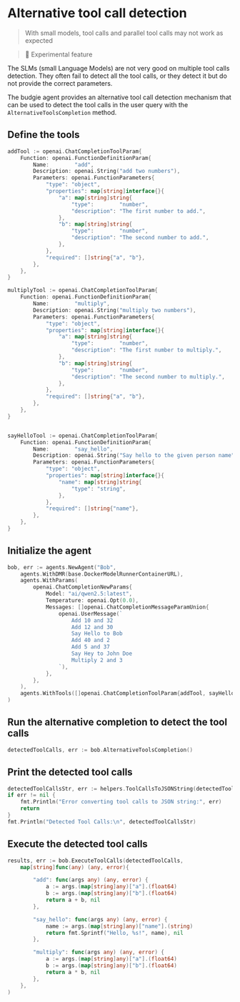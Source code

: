 # Alternative tool call detection
> With small models, tool calls and parallel tool calls may not work as expected

> 🧪 Experimental feature

The SLMs (small Language Models) are not very good on multiple tool calls detection. They often fail to detect all the tool calls, or they detect it but do not provide the correct parameters.

The budgie agent provides an alternative tool call detection mechanism that can be used to detect the tool calls in the user query with the `AlternativeToolsCompletion` method.

## Define the tools

```go
addTool := openai.ChatCompletionToolParam{
    Function: openai.FunctionDefinitionParam{
        Name:        "add",
        Description: openai.String("add two numbers"),
        Parameters: openai.FunctionParameters{
            "type": "object",
            "properties": map[string]interface{}{
                "a": map[string]string{
                    "type":        "number",
                    "description": "The first number to add.",
                },
                "b": map[string]string{
                    "type":        "number",
                    "description": "The second number to add.",
                },
            },
            "required": []string{"a", "b"},
        },
    },
}

multiplyTool := openai.ChatCompletionToolParam{
    Function: openai.FunctionDefinitionParam{
        Name:        "multiply",
        Description: openai.String("multiply two numbers"),
        Parameters: openai.FunctionParameters{
            "type": "object",
            "properties": map[string]interface{}{
                "a": map[string]string{
                    "type":        "number",
                    "description": "The first number to multiply.",
                },
                "b": map[string]string{
                    "type":        "number",
                    "description": "The second number to multiply.",
                },
            },
            "required": []string{"a", "b"},
        },
    },
}


sayHelloTool := openai.ChatCompletionToolParam{
    Function: openai.FunctionDefinitionParam{
        Name:        "say_hello",
        Description: openai.String("Say hello to the given person name"),
        Parameters: openai.FunctionParameters{
            "type": "object",
            "properties": map[string]interface{}{
                "name": map[string]string{
                    "type": "string",
                },
            },
            "required": []string{"name"},
        },
    },
}
```

## Initialize the agent

```go
bob, err := agents.NewAgent("Bob",
    agents.WithDMR(base.DockerModelRunnerContainerURL),
    agents.WithParams(
        openai.ChatCompletionNewParams{
            Model: "ai/qwen2.5:latest",
            Temperature: openai.Opt(0.0), 
            Messages: []openai.ChatCompletionMessageParamUnion{
                openai.UserMessage(`
                    Add 10 and 32
                    Add 12 and 30
                    Say Hello to Bob
                    Add 40 and 2
                    Add 5 and 37
                    Say Hey to John Doe
                    Multiply 2 and 3					
                `),
            },
        },
    ),
    agents.WithTools([]openai.ChatCompletionToolParam{addTool, sayHelloTool, multiplyTool}),
)
```

## Run the alternative completion to detect the tool calls

```go
detectedToolCalls, err := bob.AlternativeToolsCompletion() 
```

## Print the detected tool calls

```go
detectedToolCallsStr, err := helpers.ToolCallsToJSONString(detectedToolCalls)
if err != nil {
    fmt.Println("Error converting tool calls to JSON string:", err)
    return
}
fmt.Println("Detected Tool Calls:\n", detectedToolCallsStr)
```

## Execute the detected tool calls

```go
results, err := bob.ExecuteToolCalls(detectedToolCalls,
    map[string]func(any) (any, error){

        "add": func(args any) (any, error) {
            a := args.(map[string]any)["a"].(float64)
            b := args.(map[string]any)["b"].(float64)
            return a + b, nil
        },

        "say_hello": func(args any) (any, error) {
            name := args.(map[string]any)["name"].(string)
            return fmt.Sprintf("Hello, %s!", name), nil
        },

        "multiply": func(args any) (any, error) {
            a := args.(map[string]any)["a"].(float64)
            b := args.(map[string]any)["b"].(float64)
            return a * b, nil
        },
    },
)
```